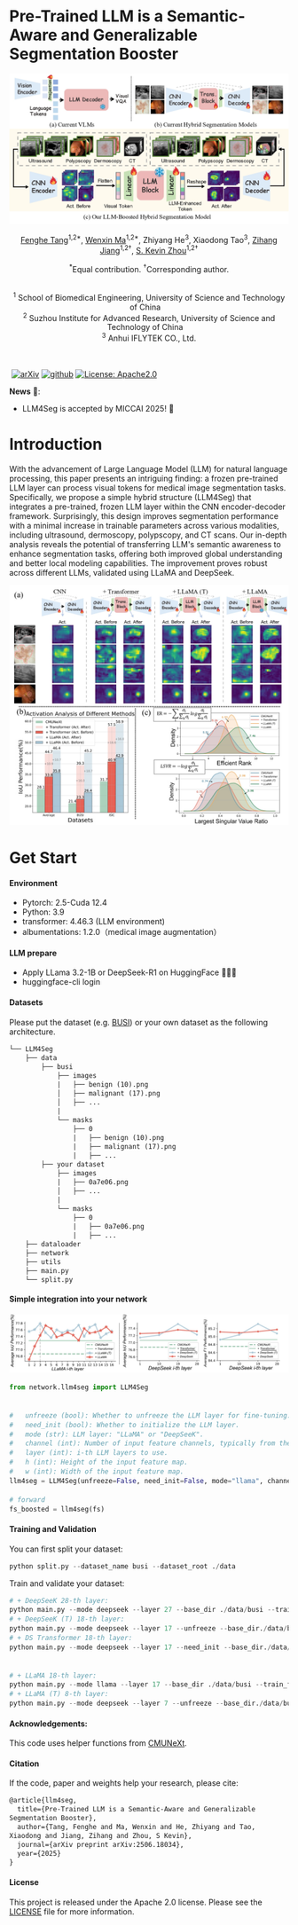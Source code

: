 # Pre-Trained LLM is a Semantic-Aware and Generalizable Segmentation Booster

![teaser](./img/teaser.jpg)


<div align="center">
    <span class="author-block">
    <a href="https://scholar.google.com/citations?user=x1pODsMAAAAJ&hl=en" target="_blank">Fenghe Tang</a><sup>1,2*</sup>,</span>
    <span class="author-block">
    <a href="https://scholar.google.com/citations?user=r0-tZ8cAAAAJ&hl=en" target="_blank">Wenxin Ma</a><sup>1,2*</sup>,</span>
    <span class="author-block">
    <a target="_blank">Zhiyang He</a><sup>3</sup>,</span>
    <span class="author-block">
    <a target="_blank">Xiaodong Tao</a><sup>3</sup>,</span>
    <span class="author-block">
    <a href="https://scholar.google.com/citations?user=Wo8tMSMAAAAJ&hl=en" target="_blank"> Zihang Jiang</a><sup>1,2†</sup>,</span>
    <span class="author-block">
    <a href="https://scholar.google.com/citations?user=8eNm2GMAAAAJ&hl=en" target="_blank">S. Kevin Zhou</a><sup>1,2†</sup>
    </span>
</div>
<div align="center">
    <p><sup>*</sup>Equal contribution. <sup>†</sup>Corresponding author.</p>
</div>

<br>

<div align="center">
    <sup>1</sup>
    <a target='_blank'>School of Biomedical Engineering, University of Science and Technology of China</a>&emsp;
    <br>
    <sup>2</sup> <a target='_blank'>Suzhou Institute for Advanced Research, University of Science and Technology of China</a>&emsp;
    <br>
    <sup>3</sup> <a target='_blank'>Anhui IFLYTEK CO., Ltd.</a>
    <br>
</div>


<br>
<br>

​                                                                              [![arXiv](https://img.shields.io/badge/arxiv-2506.18034-b31b1b)](https://arxiv.org/pdf/2506.18034.pdf)   [![github](https://img.shields.io/badge/github-LLM4Seg-orange)](https://github.com/FengheTan9/LLM4Seg)    <a href="#LICENSE--citation"><img alt="License: Apache2.0" src="https://img.shields.io/badge/LICENSE-Apache%202.0-blue.svg"/></a>



**News** 🥰:

- LLM4Seg is accepted by MICCAI 2025! 🎉



# Introduction

With the advancement of Large Language Model (LLM) for natural language processing, this paper presents an intriguing finding: a frozen pre-trained LLM layer can process visual tokens for medical image segmentation tasks. Specifically, we propose a simple hybrid  structure (LLM4Seg) that integrates a pre-trained, frozen LLM layer within the CNN encoder-decoder framework. Surprisingly, this design improves segmentation performance with a minimal increase in trainable parameters across various modalities, including ultrasound, dermoscopy, polypscopy, and CT scans. Our in-depth analysis reveals the potential of transferring LLM's semantic awareness to enhance segmentation tasks, offering both improved global understanding and better local modeling capabilities. The improvement proves robust across different LLMs, validated using LLaMA and DeepSeek.

![teaser](./img/vis.jpg)

# Get Start

#### Environment

- Pytorch: 2.5-Cuda 12.4
- Python: 3.9
- transformer: 4.46.3 (LLM environment)
- albumentations: 1.2.0（medical image augmentation）

#### LLM prepare

- Apply LLama 3.2-1B or DeepSeek-R1 on HuggingFace 🤗🤗🤗
- huggingface-cli login

#### Datasets

Please put the dataset (e.g. [BUSI](https://www.kaggle.com/aryashah2k/breast-ultrasound-images-dataset)) or your own dataset as the following architecture. 
```
└── LLM4Seg
    ├── data
        ├── busi
            ├── images
            |   ├── benign (10).png
            │   ├── malignant (17).png
            │   ├── ...
            |
            └── masks
                ├── 0
                |   ├── benign (10).png
                |   ├── malignant (17).png
                |   ├── ...
        ├── your dataset
            ├── images
            |   ├── 0a7e06.png
            │   ├── ...
            |
            └── masks
                ├── 0
                |   ├── 0a7e06.png
                |   ├── ...
    ├── dataloader
    ├── network
    ├── utils
    ├── main.py
    └── split.py
```



#### Simple integration into your network

![teaser](./img/layer.jpg)



```python
from network.llm4seg import LLM4Seg


#   unfreeze (bool): Whether to unfreeze the LLM layer for fine-tuning.
#   need_init (bool): Whether to initialize the LLM layer.
#   mode (str): LLM layer: "LLaMA" or "DeepSeeK".
#   channel (int): Number of input feature channels, typically from the encoder output (e.g., dims[4]).
#   layer (int): i-th LLM layers to use.
#   h (int): Height of the input feature map.
#   w (int): Width of the input feature map.
llm4seg = LLM4Seg(unfreeze=False, need_init=False, mode="llama", channel=dims[4], layer=14, h=16, w=16)

# forward
fs_boosted = llm4seg(fs)
```



#### Training and Validation

You can first split your dataset:

```python
python split.py --dataset_name busi --dataset_root ./data
```

Train and validate your dataset:

```python
# + DeepSeeK 28-th layer:
python main.py --mode deepseek --layer 27 --base_dir ./data/busi --train_file_dir busi_train.txt --val_file_dir busi_val.txt
# + DeepSeeK (T) 18-th layer:
python main.py --mode deepseek --layer 17 --unfreeze --base_dir./data/busi --train_file_dir busi_train.txt --val_file_dir busi_val.txt
# + DS Transformer 18-th layer:
python main.py --mode deepseek --layer 17 --need_init --base_dir./data/busi --train_file_dir busi_train.txt --val_file_dir busi_val.txt


# + LLaMA 18-th layer:
python main.py --mode llama --layer 17 --base_dir ./data/busi --train_file_dir busi_train.txt --val_file_dir busi_val.txt
# + LLaMA (T) 8-th layer:
python main.py --mode deepseek --layer 7 --unfreeze --base_dir./data/busi --train_file_dir busi_train.txt --val_file_dir busi_val.txt
```



#### Acknowledgements:

This code uses helper functions from [CMUNeXt](https://github.com/FengheTan9/CMUNeXt).



#### Citation

If the code, paper and weights help your research, please cite:

```
@article{llm4seg,
  title={Pre-Trained LLM is a Semantic-Aware and Generalizable Segmentation Booster},
  author={Tang, Fenghe and Ma, Wenxin and He, Zhiyang and Tao, Xiaodong and Jiang, Zihang and Zhou, S Kevin},
  journal={arXiv preprint arXiv:2506.18034},
  year={2025}
}
```



#### License

This project is released under the Apache 2.0 license. Please see the [LICENSE](LICENSE) file for more information.

